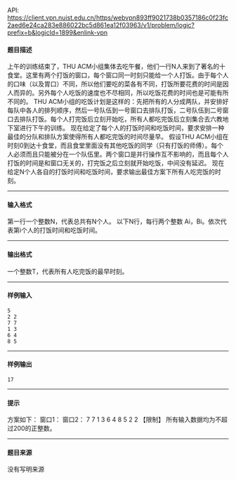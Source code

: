 API: https://client.vpn.nuist.edu.cn/https/webvpn893ff9021738b0357186c0f23fc2aed6e24ca283e886022bc5d861ea12f03963/v1/problem/logic?prefix=b&logicId=1899&enlink-vpn

#### 题目描述

上午的训练结束了，THU ACM小组集体去吃午餐，他们一行N人来到了著名的十食堂。这里有两个打饭的窗口，每个窗口同一时刻只能给一个人打饭。由于每个人的口味（以及胃口）不同，所以他们要吃的菜各有不同，打饭所要花费的时间是因人而异的。另外每个人吃饭的速度也不尽相同，所以吃饭花费的时间也是可能有所不同的。 THU ACM小组的吃饭计划是这样的：先把所有的人分成两队，并安排好每队中各人的排列顺序，然后一号队伍到一号窗口去排队打饭，二号队伍到二号窗口去排队打饭。每个人打完饭后立刻开始吃，所有人都吃完饭后立刻集合去六教地下室进行下午的训练。 现在给定了每个人的打饭时间和吃饭时间，要求安排一种最佳的分队和排队方案使得所有人都吃完饭的时间尽量早。 假设THU ACM小组在时刻0到达十食堂，而且食堂里面没有其他吃饭的同学（只有打饭的师傅）。每个人必须而且只能被分在一个队伍里。两个窗口是并行操作互不影响的，而且每个人打饭的时间是和窗口无关的，打完饭之后立刻就开始吃饭，中间没有延迟。 现在给定N个人各自的打饭时间和吃饭时间，要求输出最佳方案下所有人吃完饭的时刻。

---

#### 输入格式

第一行一个整数N，代表总共有N个人。 以下N行，每行两个整数 Ai，Bi。依次代表第i个人的打饭时间和吃饭时间。

---

#### 输出格式

一个整数T，代表所有人吃完饭的最早时刻。

---

#### 样例输入
```
5
2 2
7 7
1 3
6 4
8 5

```

---

#### 样例输出
```
17
```

---

#### 提示

方案如下： 窗口1： 窗口2： 7 7 1 3 6 4 8 5 2 2 【限制】 所有输入数据均为不超过200的正整数。

---

#### 题目来源

没有写明来源
